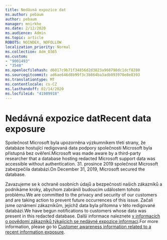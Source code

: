 ```yaml
---
title: Nedávná expozice dat
ms.author: pebaum
author: pebaum
manager: mnirkhe
ms.date: 2/12/2020
ms.audience: Admin
ms.topic: article
ROBOTS: NOINDEX, NOFOLLOW
localization_priority: Normal
ms.collection: Adm_O365
ms.custom:
- "9001493"
- "3548"
ms.openlocfilehash: d6017c9b71f34856d2d3823a960798dc1dcf8280
ms.sourcegitcommit: ad6ae646d8b99f3c3b864ba3adb093970e8e8393
ms.translationtype: MT
ms.contentlocale: cs-CZ
ms.lasthandoff: 02/14/2020
ms.locfileid: "41989918"
---
```

# <a name="recent-data-exposure"></a><span data-ttu-id="c82a0-102">Nedávná expozice dat</span><span class="sxs-lookup"><span data-stu-id="c82a0-102">Recent data exposure</span></span>

<span data-ttu-id="c82a0-103">Společnost Microsoft byla upozorněna výzkumníkem třetí strany, že databáze hostující redigovaná data podpory společnosti Microsoft byla přístupná bez ověření.</span><span class="sxs-lookup"><span data-stu-id="c82a0-103">Microsoft was made aware by a third-party researcher that a database hosting redacted Microsoft support data was accessible without authentication.</span></span> <span data-ttu-id="c82a0-104">31. prosince 2019 společnost Microsoft zabezpečila databázi.</span><span class="sxs-lookup"><span data-stu-id="c82a0-104">On December 31, 2019, Microsoft secured the database.</span></span>

<span data-ttu-id="c82a0-105">Zavazujeme se k ochraně osobních údajů a bezpečnosti našich zákazníků a podnikáme kroky, abychom zabránili budoucím událostem tohoto problému.</span><span class="sxs-lookup"><span data-stu-id="c82a0-105">We are committed to the privacy and security of our customers and are taking action to prevent future occurrences of this issue.</span></span> <span data-ttu-id="c82a0-106">Začali jsme oznámení zákazníkům, jejichž data byla přítomna v této redigované databázi.</span><span class="sxs-lookup"><span data-stu-id="c82a0-106">We have begun notifications to customers whose data was present in this redacted database.</span></span> <span data-ttu-id="c82a0-107">Další informace naleznete [v informacích o povědomí zákazníků týkajících se nedávné expozice informací](https://aka.ms/privacyinfo).</span><span class="sxs-lookup"><span data-stu-id="c82a0-107">For more information, please go to [Customer awareness information related to a recent information exposure](https://aka.ms/privacyinfo).</span></span>
